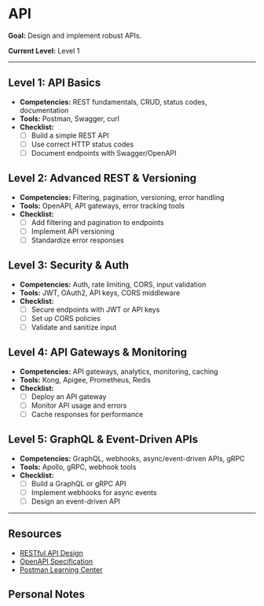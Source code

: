 # API

**Goal:** Design and implement robust APIs.

**Current Level:** Level 1

---

## Level 1: API Basics
- **Competencies:** REST fundamentals, CRUD, status codes, documentation
- **Tools:** Postman, Swagger, curl
- **Checklist:**
  - [ ] Build a simple REST API
  - [ ] Use correct HTTP status codes
  - [ ] Document endpoints with Swagger/OpenAPI

## Level 2: Advanced REST & Versioning
- **Competencies:** Filtering, pagination, versioning, error handling
- **Tools:** OpenAPI, API gateways, error tracking tools
- **Checklist:**
  - [ ] Add filtering and pagination to endpoints
  - [ ] Implement API versioning
  - [ ] Standardize error responses

## Level 3: Security & Auth
- **Competencies:** Auth, rate limiting, CORS, input validation
- **Tools:** JWT, OAuth2, API keys, CORS middleware
- **Checklist:**
  - [ ] Secure endpoints with JWT or API keys
  - [ ] Set up CORS policies
  - [ ] Validate and sanitize input

## Level 4: API Gateways & Monitoring
- **Competencies:** API gateways, analytics, monitoring, caching
- **Tools:** Kong, Apigee, Prometheus, Redis
- **Checklist:**
  - [ ] Deploy an API gateway
  - [ ] Monitor API usage and errors
  - [ ] Cache responses for performance

## Level 5: GraphQL & Event-Driven APIs
- **Competencies:** GraphQL, webhooks, async/event-driven APIs, gRPC
- **Tools:** Apollo, gRPC, webhook tools
- **Checklist:**
  - [ ] Build a GraphQL or gRPC API
  - [ ] Implement webhooks for async events
  - [ ] Design an event-driven API

---

## Resources
- [RESTful API Design](https://restfulapi.net/)
- [OpenAPI Specification](https://swagger.io/specification/)
- [Postman Learning Center](https://learning.postman.com/)

## Personal Notes